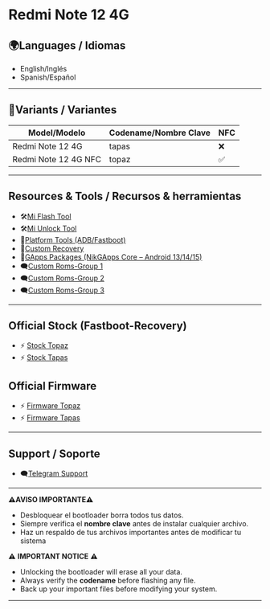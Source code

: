 # Redmi Note 12 4G

## 🌍Languages / Idiomas
- English/Inglés
- Spanish/Español

---
## 📱Variants / Variantes

| Model/Modelo           | Codename/Nombre Clave | NFC |
|------------------------|----------|-----|
| Redmi Note 12 4G       |   tapas  |  ❌  |
| Redmi Note 12 4G NFC   |   topaz  |  ✅  |

---

## Resources & Tools / Recursos & herramientas

- 🛠️[Mi Flash Tool](https://xiaomiflashtool.com)
- 🛠️[Mi Unlock Tool](https://en.miui.com/unlock/download_en.html)
- 📁[Platform Tools (ADB/Fastboot)](https://developer.android.com/studio/releases/platform-tools)
- 🔧[Custom Recovery](https://github.com/CapuchinoStudio/Redmi-Note-12-4G/releases/tag/Recovery)
- 🧩[GApps Packages (NikGApps Core – Android 13/14/15)](https://github.com/CapuchinoStudio/Redmi-Note-12-4G/releases/tag/Gapps)
- 🗨️[Custom Roms-Group 1](https://t.me/RedmiNote124GNFC)
- 🗨️[Custom Roms-Group 2](https://t.me/RedmiNote12Indonesia_ch)
- 🗨️[Custom Roms-Group 3](https://t.me/RN124GTAPAS)

  
---

##  Official Stock (Fastboot-Recovery)
- ⚡ [Stock Topaz](https://mifirm.net/model/topaz.ttt#global)
- ⚡ [Stock Tapas](https://mifirm.net/model/tapas.ttt#global)

  
## Official Firmware
- ⚡ [Firmware Topaz](https://xmfirmwareupdater.com/archive/firmware/topaz/)
- ⚡ [Firmware Tapas](https://xmfirmwareupdater.com/archive/firmware/tapas/)

---

## Support / Soporte
- 🗨️[Telegram Support](https://t.me/RedmiNote124GNFC)
  
---

⚠️**AVISO IMPORTANTE**⚠️
- Desbloquear el bootloader borra todos tus datos.
- Siempre verifica el **nombre clave** antes de instalar cualquier archivo.
- Haz un respaldo de tus archivos importantes antes de modificar tu sistema

⚠️ **IMPORTANT NOTICE** ⚠️

- Unlocking the bootloader will erase all your data.
- Always verify the **codename** before flashing any file.
- Back up your important files before modifying your system.

---




